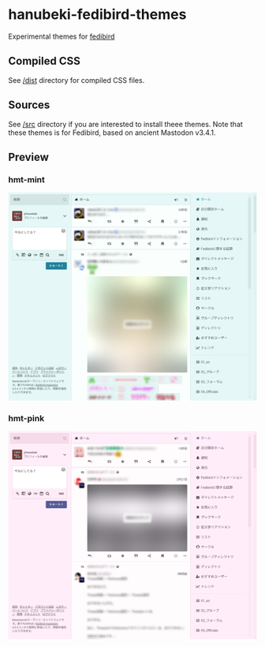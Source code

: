 # hanubeki-fedibird-themes
Experimental themes for [fedibird](https://fedibird.com/)

## Compiled CSS
See [/dist](/dist) directory for compiled CSS files.

## Sources
See [/src](/src) directory if you are interested to install theee themes.
Note that these themes is for Fedibird, based on ancient Mastodon v3.4.1.

## Preview
### hmt-mint
![Preview of hmt-mint theme for Fedibird](/preview/hlt-mint.png)

### hmt-pink
![Preview of hmt-mint theme for Fedibird](/preview/hlt-pink.png)
